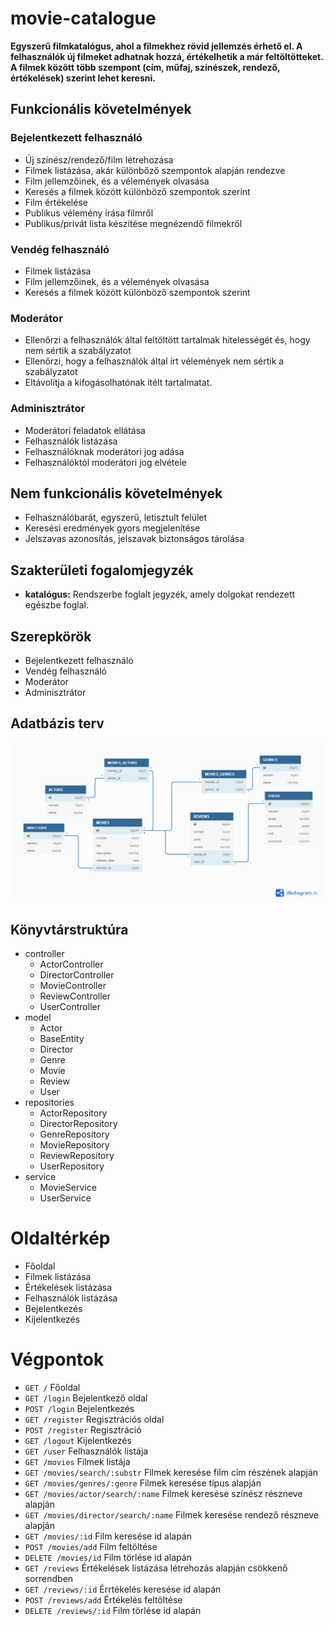# movie-catalogue

**Egyszerű filmkatalógus, ahol a filmekhez rövid jellemzés érhető el. A felhasználók új filmeket adhatnak hozzá, értékelhetik a már feltöltötteket. A filmek között több szempont (cím, műfaj, színészek, rendező, értékelések) szerint lehet keresni.** 

## Funkcionális követelmények

### Bejelentkezett felhasználó

- Új színész/rendező/film létrehozása
- Filmek listázása, akár különbőző szempontok alapján rendezve
- Film jellemzőinek, és a vélemények olvasása
- Keresés a filmek között különböző szempontok szerint
- Film értékelése
- Publikus vélemény írása filmről
- Publikus/privát lista készítése megnézendő filmekről
  
### Vendég felhasználó

- Filmek listázása
- Film jellemzőinek, és a vélemények olvasása
- Keresés a filmek között különböző szempontok szerint
  
### Moderátor

- Ellenőrzi a felhasználók által feltöltött tartalmak hitelességét és, hogy nem sértik a szabályzatot
- Ellenőrzi, hogy a felhasználók által írt vélemények nem sértik a szabályzatot
- Eltávolítja a kifogásolhatónak ítélt tartalmatat.
  
### Adminisztrátor

- Moderátori feladatok ellátása
- Felhasználók listázása
- Felhasználóknak moderátori jog adása
- Felhasználóktól moderátori jog elvétele
  
## Nem funkcionális követelmények

- Felhasználóbarát, egyszerű, letisztult felület
- Keresési eredmények gyors megjelenítése
- Jelszavas azonosítás, jelszavak biztonságos tárolása

## Szakterületi fogalomjegyzék

- **katalógus:** Rendszerbe foglalt jegyzék, amely dolgokat rendezett egészbe foglal.

## Szerepkörök

- Bejelentkezett felhasználó
- Vendég felhasználó
- Moderátor
- Adminisztrátor

## Adatbázis terv

![adatbazis terv](https://github.com/szilagyizsofia/movie-catalogue/blob/master/Untitled.png)

## Könyvtárstruktúra

- controller
  - ActorController
  - DirectorController
  - MovieController
  - ReviewController
  - UserController
- model
  - Actor
  - BaseEntity
  - Director
  - Genre
  - Movie
  - Review
  - User
- repositories
  - ActorRepository
  - DirectorRepository
  - GenreRepository
  - MovieRepository
  - ReviewRepository
  - UserRepository
- service
  - MovieService
  - UserService
  
# Oldaltérkép
* Főoldal
* Filmek listázása
* Értékelések listázása
* Felhasználók listázása
* Bejelentkezés
* Kijelentkezés

# Végpontok
* `GET /` Főoldal
* `GET /login`  Bejelentkező oldal
* `POST /login` Bejelentkezés
* `GET /register` Regisztrációs oldal
* `POST /register` Regisztráció
* `GET /logout` Kijelentkezés
* `GET /user` Felhasználók listája
* `GET /movies` Filmek listája
* `GET /movies/search/:substr` Filmek keresése film cím részének alapján
* `GET /movies/genres/:genre` Filmek keresése típus alapján
* `GET /movies/actor/search/:name` Filmek keresése színész részneve alapján
* `GET /movies/director/search/:name` Filmek keresése rendező részneve alapján
* `GET /movies/:id` Film keresése id alapán
* `POST /movies/add` Film feltöltése 
* `DELETE /movies/id` Film törlése id alapán
* `GET /reviews` Értékelések listázása létrehozás alapján csökkenő sorrendben
* `GET /reviews/:id` Érrtékelés keresése id alapán
* `POST /reviews/add` Értékelés feltöltése 
* `DELETE /reviews/:id` Film törlése id alapán

